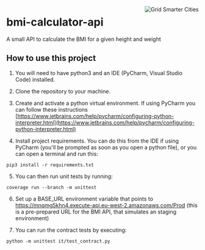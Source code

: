 [<img align="right" alt="Grid Smarter Cities" src="https://s3.eu-west-2.amazonaws.com/open-source-resources/grid_smarter_cities_small.png">](https://www.gridsmartercities.com/)

# bmi-calculator-api

A small API to calculate the BMI for a given height and weight

## How to use this project

1. You will need to have python3 and an IDE (PyCharm, Visual Studio Code) installed.

2. Clone the repository to your machine.

3. Create and activate a python virtual environment. If using PyCharm you can follow these instructions [https://www.jetbrains.com/help/pycharm/configuring-python-interpreter.html](https://www.jetbrains.com/help/pycharm/configuring-python-interpreter.html)

4. Install project requirements. You can do this from the IDE if using PyCharm (you'll be prompted as soon as you open a python file), or you can open a terminal and run this:

```pip3 install -r requirements.txt```

5. You can then run unit tests by running: 

```coverage run --branch -m unittest```

6. Set up a BASE_URL environment variable that points to https://mnqmg5khn4.execute-api.eu-west-2.amazonaws.com/Prod (this is a pre-prepared URL for the BMI API, that simulates an staging environment)

7. You can run the contract tests by executing: 

```python -m unittest it/test_contract.py```

